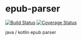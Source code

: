 # epub-parser
[![Build Status](https://travis-ci.org/JSpiner/epub-stream.svg?branch=master)](https://travis-ci.org/JSpiner/epub-stream) [![Coverage Status](https://coveralls.io/repos/github/JSpiner/epub-stream/badge.svg?branch=master)](https://coveralls.io/github/JSpiner/epub-stream?branch=master)

java / kotlin epub parser

